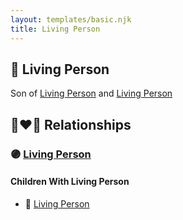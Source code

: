 ```yaml
---
layout: templates/basic.njk
title: Living Person
---
```

## 🔵 Living Person

Son of [Living Person](/people/9/94045846) and [Living Person](/people/5/59264416)

## 👩‍❤️‍👨 Relationships

### 🟣 [Living Person](/people/4/40099947)

#### Children With Living Person
* 🔵 [Living Person](/people/9/99501197)